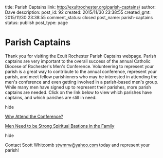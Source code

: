 title: Parish Captains
link: http://exultrochester.org/parish-captains/
author: Dave
description: 
post_id: 92
created: 2015/11/30 23:38:55
created_gmt: 2015/11/30 23:38:55
comment_status: closed
post_name: parish-captains
status: publish
post_type: page

# Parish Captains

Thank you for visiting the Exult Rochester Parish Captains webpage. Parish captains are very important to the overall success of the annual Catholic Diocese of Rochester's Men's Conference. Volunteering to represent your parish is a great way to contribute to the annual conference, represent your parish, and meet fellow parishioners who may be interested in attending the men's conference and even getting involved in a parish-based men's group. While many men have signed up to represent their parishes, more parish captains are needed. Click on the link below to view which parishes have captains, and which parishes are still in need.   

hide

[Why Attend the Conference?](/wp-content/uploads/2017/05/2017-Exult-Invitation.pdf)

[Men Need to be Strong Spiritual Bastions in the Family](http://www.ncregister.com/blog/philip-kosloski/men-need-to-be-strong-spiritual-bastions-in-the-family#ixzz4Co5Hhnv7)

hide

Contact Scott Whitcomb <stwmrw@yahoo.com> today and represent your parish!